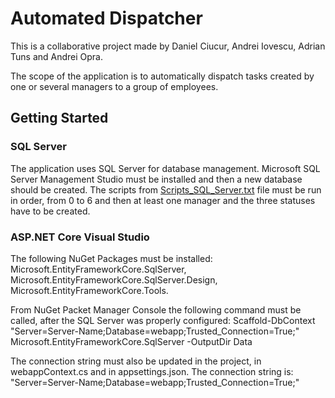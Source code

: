 # Automated Dispatcher
 
This is a collaborative project made by Daniel Ciucur, Andrei Iovescu, Adrian Tuns and Andrei Opra.

The scope of the application is to automatically dispatch tasks created by one or several managers to a group of employees.

## Getting Started

### SQL Server

The application uses SQL Server for database management. Microsoft SQL Server Management Studio must be installed and then a new database should be created. The scripts from [Scripts_SQL_Server.txt](Scripts_SQL_Server.txt) file must be run in order, from 0 to 6 and then at least one manager and the three statuses have to be created.

### ASP.NET Core Visual Studio

The following NuGet Packages must be installed: Microsoft.EntityFrameworkCore.SqlServer, Microsoft.EntityFrameworkCore.SqlServer.Design, Microsoft.EntityFrameworkCore.Tools.

From NuGet Packet Manager Console the following command must be called, after the SQL Server was properly configured: 
Scaffold-DbContext "Server=Server-Name;Database=webapp;Trusted_Connection=True;" Microsoft.EntityFrameworkCore.SqlServer -OutputDir Data

The connection string must also be updated  in the project, in webappContext.cs and in appsettings.json. The connection string is: "Server=Server-Name;Database=webapp;Trusted_Connection=True;"

